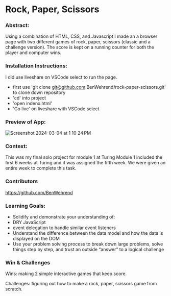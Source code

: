 # Rock, Paper, Scissors

### Abstract:
Using a combination of HTML, CSS, and Javascript I made an a browser page with two different games of rock, paper, scissors (classic and a challenge version). The score is kept on a running counter for both the player and computer wins. 

### Installation Instructions: 
I did use liveshare on VSCode select to run the page.

- first use 'git clone git@github.com:BenWehrend/rock-paper-scissors.git' to clone down repository
- 'cd' into project
- 'open indenx.html'
- 'Go live' on liveshare with VSCode select

### Preview of App:
![Screenshot 2024-03-04 at 1 10 24 PM](https://github.com/BenWehrend/rock-paper-scissors/assets/155917289/e0d1cecd-4761-466b-ac01-0f7c84f3fe24)


### Context:
This was my final solo project for module 1 at Turing Module 1 included the first 6 weeks at Turing and it was assigned the fifth week. We were given an entire week to complete this task.

### Contributors
https://github.com/BenWehrend

### Learning Goals:
- Solidify and demonstrate your understanding of:
- DRY JavaScript
- event delegation to handle similar event listeners
- Understand the difference between the data model and how the data is displayed on the DOM
- Use your problem solving process to break down large problems, solve things step by step, and trust an outside “answer” to a logical challenge

### Win & Challenges
Wins: making 2 simple interactive games that keep score.

Challenges: figuring out how to make a rock, paper, scissors game from scratch.
